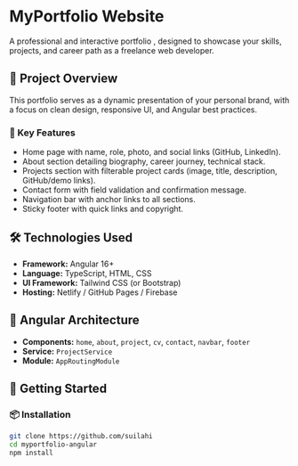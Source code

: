 # MyPortfolio Website

A professional and interactive portfolio , designed to showcase your skills, projects, and career path as a freelance web developer.

## 🧠 Project Overview

This portfolio serves as a dynamic presentation of your personal brand, with a focus on clean design, responsive UI, and Angular best practices.

### 🎯 Key Features

- Home page with name, role, photo, and social links (GitHub, LinkedIn).
- About section detailing biography, career journey, technical stack.
- Projects section with filterable project cards (image, title, description, GitHub/demo links).
- Contact form with field validation and confirmation message.
- Navigation bar with anchor links to all sections.
- Sticky footer with quick links and copyright.

## 🛠️ Technologies Used

- **Framework:** Angular 16+
- **Language:** TypeScript, HTML, CSS
- **UI Framework:** Tailwind CSS (or Bootstrap)
- **Hosting:** Netlify / GitHub Pages / Firebase

## 🧱 Angular Architecture

- **Components:** `home`, `about`, `project`, `cv`, `contact`, `navbar`, `footer`
- **Service:** `ProjectService`
- **Module:** `AppRoutingModule`

## 🚀 Getting Started

### 📦 Installation

```bash
git clone https://github.com/suilahi
cd myportfolio-angular
npm install

